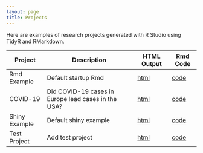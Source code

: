```yaml
---
layout: page
title: Projects
---
```


Here are examples of research projects generated with R Studio using TidyR and RMarkdown.

Project | Description | HTML Output | Rmd Code
--- | --- | --- | ---
Rmd Example | Default startup Rmd | [html](https://paulmbeaumont.github.io/RmdExample/) | [code](https://github.com/paulmbeaumont/RmdExample)
COVID-19 | Did COVID-19 cases in Europe lead cases in the USA? | [html](https://paulmbeaumont.github.io/CovidData/) | [code](https://github.com/paulmbeaumont/CovidData)
Shiny Example | Default shiny example | [html](https://datadogs87.shinyapps.io/shinyExample) | [code](https://github.com/datadogs87/shinyExample)
Test Project | Add test project | [html](https://itsharryh3w.github.io/test_project) | [code](https://github.com/ItsHarryH3w/test_project) 